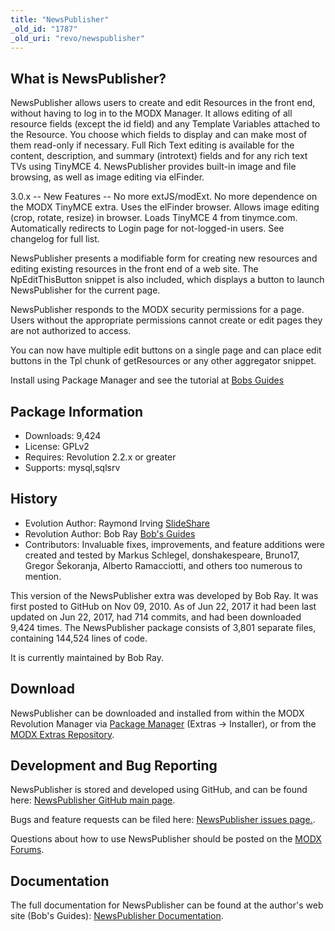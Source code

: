 ```yaml
---
title: "NewsPublisher"
_old_id: "1787"
_old_uri: "revo/newspublisher"
---
```


## What is NewsPublisher?

NewsPublisher allows users to create and edit Resources in the front end, without having to log in to the MODX Manager. It allows editing of all resource fields (except the id field) and any Template Variables attached to the Resource. You choose which fields to display and can make most of them read-only if necessary. Full Rich Text editing is available for the content, description, and summary (introtext) fields and for any rich text TVs using TinyMCE 4. NewsPublisher provides built-in image and file browsing, as well as image editing via elFinder.

3.0.x -- New Features -- No more extJS/modExt. No more dependence on the MODX TinyMCE extra. Uses the elFinder browser. Allows image editing (crop, rotate, resize) in browser. Loads TinyMCE 4 from tinymce.com. Automatically redirects to Login page for not-logged-in users. See changelog for full list.

NewsPublisher presents a modifiable form for creating new resources and editing existing resources in the front end of a web site. The NpEditThisButton snippet is also included, which displays a button to launch NewsPublisher for the current page.

NewsPublisher responds to the MODX security permissions for a page. Users without the appropriate permissions cannot create or edit pages they are not authorized to access.

You can now have multiple edit buttons on a single page and can place edit buttons in the Tpl chunk of getResources or any other aggregator snippet.

Install using Package Manager and see the tutorial at [Bobs Guides](https://bobsguides.com/newspublisher-tutorial.html)

## Package Information

- Downloads: 9,424
- License: GPLv2
- Requires: Revolution 2.2.x or greater
- Supports: mysql,sqlsrv

## History

- Evolution Author: Raymond Irving [SlideShare](https://www.slideshare.net/xwisdom)
- Revolution Author: Bob Ray [Bob's Guides](https://bobsguides.com)
- Contributors: Invaluable fixes, improvements, and feature additions were created and tested by Markus Schlegel, donshakespeare, Bruno17, Gregor Šekoranja, Alberto Ramacciotti, and others too numerous to mention.

This version of the NewsPublisher extra was developed by Bob Ray. It was first posted to GitHub on Nov 09, 2010. As of Jun 22, 2017 it had been last updated on Jun 22, 2017, had 714 commits, and had been downloaded 9,424 times. The NewsPublisher package consists of 3,801 separate files, containing 144,524 lines of code.

It is currently maintained by Bob Ray.

## Download

NewsPublisher can be downloaded and installed from within the MODX Revolution Manager via [Package Manager](developing-in-modx/advanced-development/package-management "Package Manager") (Extras -> Installer), or from the [MODX Extras Repository](https://modx.com/extras/package/newspublisher).

## Development and Bug Reporting

NewsPublisher is stored and developed using GitHub, and can be found here: [NewsPublisher GitHub main page](https://github.com/BobRay/newspublisher).

Bugs and feature requests can be filed here: [NewsPublisher issues page.](https://github.com/BobRay/newspublisher/issues).

Questions about how to use NewsPublisher should be posted on the [MODX Forums](https://forums.modx.com).

## Documentation

The full documentation for NewsPublisher can be found at the author's web site (Bob's Guides): [NewsPublisher Documentation](https://bobsguides.com/newspublisher-tutorial.html).

